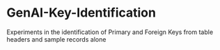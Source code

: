 # GenAI-Key-Identification
Experiments in the identification of Primary and Foreign Keys from table headers and sample records alone
